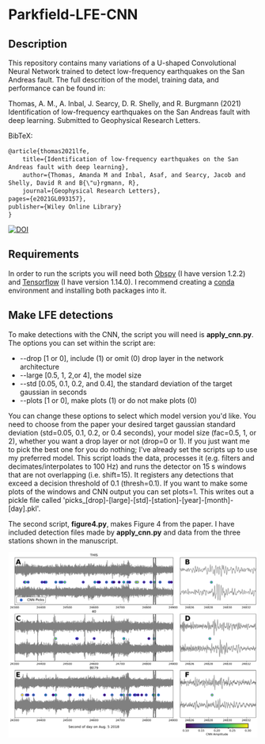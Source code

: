 # Parkfield-LFE-CNN

## Description

This repository contains many variations of a U-shaped Convolutional Neural Network trained to detect low-frequency earthquakes on the San Andreas fault.  The full descrition of the model, training data, and performance can be found in:

Thomas, A. M., A. Inbal, J. Searcy, D. R. Shelly, and R. Burgmann (2021) Identification of low-frequency earthquakes on the San Andreas fault with deep learning. Submitted to Geophysical Research Letters.

BibTeX:

    @article{thomas2021lfe,
        title={Identification of low-frequency earthquakes on the San Andreas fault with deep learning},
        author={Thomas, Amanda M and Inbal, Asaf, and Searcy, Jacob and Shelly, David R and B{\"u}rgmann, R},
        journal={Geophysical Research Letters},
	pages={e2021GL093157},
	publisher={Wiley Online Library}
    }

[![DOI](https://zenodo.org/badge/DOI/10.5281/zenodo.4777132.svg)](https://doi.org/10.5281/zenodo.4777132)

## Requirements

In order to run the scripts you will need both [Obspy](https://docs.obspy.org/) (I have version 1.2.2) and [Tensorflow](https://www.tensorflow.org/) (I have version 1.14.0).  I recommend creating a [conda](https://docs.conda.io/en/latest/) environment and installing both packages into it.    

## Make LFE detections

To make detections with the CNN, the script you will need is **apply\_cnn.py**. The options you can set within the script are:

* --drop [1 or 0], include (1) or omit (0) drop layer in the network architecture 
* --large [0.5, 1, 2,or 4], the model size
* --std [0.05, 0.1, 0.2, and 0.4], the standard deviation of the target gaussian in seconds 
* --plots [1 or 0], make plots (1) or do not make plots (0)

You can change these options to select which model version you'd like.  You need to choose from the paper your desired target gaussian standard deviation (std=0.05, 0.1, 0.2, or 0.4 seconds), your model size (fac=0.5, 1, or 2), whether you want a drop layer or not (drop=0 or 1).  If you just want me to pick the best one for you do nothing; I've already set the scripts up to use my preferred model.    This script loads the data, processes it (e.g. filters and decimates/interpolates to 100 Hz) and runs the detector on 15 s windows that are not overlapping (i.e. shift=15).  It registers any detections that exceed a decision threshold of 0.1 (thresh=0.1).  If you want to make some plots of the windows and CNN output you can set plots=1.  This writes out a pickle file called 'picks_[drop]-[large]-[std]-[station]-[year]-[month]-[day].pkl'.

The second script, **figure4.py**, makes Figure 4 from the paper.  I have included detection files made by **apply\_cnn.py** and data from the three stations shown in the manuscript.    

![Figure 4](figure4.png)
